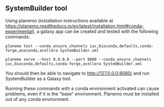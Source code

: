 ## SystemBuilder tool 
 
Using planemo (installation instructions available at https://planemo.readthedocs.io/en/latest/installation.html#conda-experimental), a galaxy app can be created and tested with the following commands:

```planemo test --conda_ensure_channels iuc,bioconda,defaults,conda-forge,anaconda,acellera SystemBuilder.xml```

```planemo serve --host 0.0.0.0 --port 8080 --conda_ensure_channels iuc,bioconda,defaults,conda-forge,acellera SystemBuilder.xml```

You should then be able to navigate to http://127.0.0.0:8080/ and run SystemBuilder as a Galaxy tool.

Running these commands with a conda environment activated can cause problems, even if it is the "base" environment. Planemo must be installed out of any conda environment.


